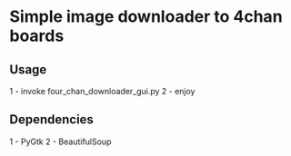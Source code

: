 # Simple image downloader to 4chan boards

## Usage

1 - invoke four_chan_downloader_gui.py
2 - enjoy

## Dependencies

1 - PyGtk
2 - BeautifulSoup
